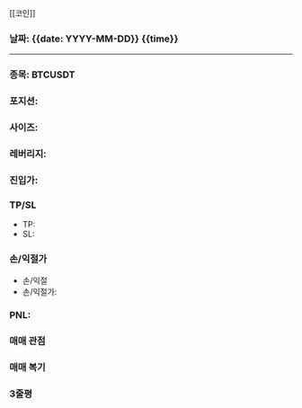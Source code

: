[[코인]]

### 날짜: {{date: YYYY-MM-DD}} {{time}}

----
### 종목: BTCUSDT

### 포지션: 

### 사이즈: 

### 레버리지: 

### 진입가: 

### TP/SL
- TP: 
- SL:

### 손/익절가
- 손/익절
- 손/익절가: 

### PNL: 
### 매매 관점

### 매매 복기

### 3줄평
